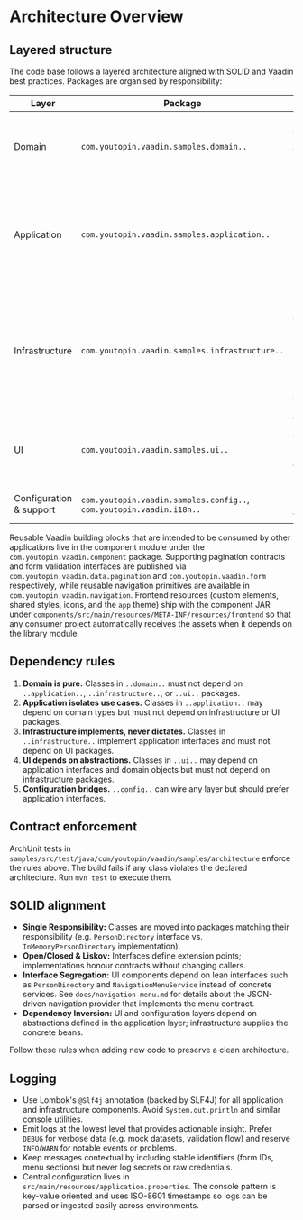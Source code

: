 # Architecture Overview

## Layered structure

The code base follows a layered architecture aligned with SOLID and Vaadin best
practices. Packages are organised by responsibility:

| Layer | Package | Responsibilities |
| --- | --- | --- |
| Domain | `com.youtopin.vaadin.samples.domain..` | Pure models and aggregates (e.g. `Person`). Contains no Vaadin UI dependencies beyond simple value objects. |
| Application | `com.youtopin.vaadin.samples.application..` | Use-case and service interfaces (`PersonDirectory`, `NavigationMenuService`, `FormValidationService`, `SecurityService`, pagination contracts). Depends only on the domain. |
| Infrastructure | `com.youtopin.vaadin.samples.infrastructure..` | Technical implementations of application services (in-memory data sources, JSON-backed navigation menu service, form validation stub). May depend on domain and application layers but never on UI packages. |
| UI | `com.youtopin.vaadin.samples.ui..` | Vaadin layouts, views and demos for the component showcase. Depends on domain types and application interfaces only. |
| Configuration & support | `com.youtopin.vaadin.samples.config..`, `com.youtopin.vaadin.i18n..` | Bootstrapping, locale handling and translation provider. |

Reusable Vaadin building blocks that are intended to be consumed by other
applications live in the component module under the `com.youtopin.vaadin.component`
package. Supporting pagination contracts and form validation interfaces are
published via `com.youtopin.vaadin.data.pagination` and `com.youtopin.vaadin.form`
respectively, while reusable navigation primitives are available in
`com.youtopin.vaadin.navigation`. Frontend resources (custom elements, shared styles, icons, and the
`app` theme) ship with the component JAR under
`components/src/main/resources/META-INF/resources/frontend` so that any consumer
project automatically receives the assets when it depends on the library module.

## Dependency rules

1. **Domain is pure.** Classes in `..domain..` must not depend on `..application..`,
   `..infrastructure..`, or `..ui..` packages.
2. **Application isolates use cases.** Classes in `..application..` may depend on
   domain types but must not depend on infrastructure or UI packages.
3. **Infrastructure implements, never dictates.** Classes in
   `..infrastructure..` implement application interfaces and must not depend on
   UI packages.
4. **UI depends on abstractions.** Classes in `..ui..` may depend on application
   interfaces and domain objects but must not depend on infrastructure packages.
5. **Configuration bridges.** `..config..` can wire any layer but should prefer
   application interfaces.

## Contract enforcement

ArchUnit tests in `samples/src/test/java/com/youtopin/vaadin/samples/architecture` enforce the
rules above. The build fails if any class violates the declared architecture.
Run `mvn test` to execute them.

## SOLID alignment

* **Single Responsibility:** Classes are moved into packages matching their
  responsibility (e.g. `PersonDirectory` interface vs. `InMemoryPersonDirectory`
  implementation).
* **Open/Closed & Liskov:** Interfaces define extension points; implementations
  honour contracts without changing callers.
* **Interface Segregation:** UI components depend on lean interfaces such as
  `PersonDirectory` and `NavigationMenuService` instead of concrete services.
  See `docs/navigation-menu.md` for details about the JSON-driven navigation
  provider that implements the menu contract.
* **Dependency Inversion:** UI and configuration layers depend on abstractions
  defined in the application layer; infrastructure supplies the concrete beans.

Follow these rules when adding new code to preserve a clean architecture.

## Logging

* Use Lombok's `@Slf4j` annotation (backed by SLF4J) for all application and
  infrastructure components. Avoid `System.out.println` and similar console
  utilities.
* Emit logs at the lowest level that provides actionable insight. Prefer
  `DEBUG` for verbose data (e.g. mock datasets, validation flow) and reserve
  `INFO`/`WARN` for notable events or problems.
* Keep messages contextual by including stable identifiers (form IDs, menu
  sections) but never log secrets or raw credentials.
* Central configuration lives in `src/main/resources/application.properties`.
  The console pattern is key-value oriented and uses ISO-8601 timestamps so
  logs can be parsed or ingested easily across environments.
